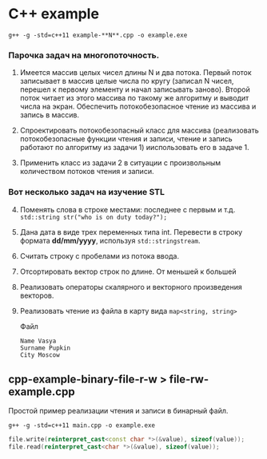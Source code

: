 # C++ example

```g++ -g -std=c++11 example-**N**.cpp -o example.exe```

### Парочка задач на многопоточность.

1. Имеется массив целых чисел длины N и два потока. Первый поток записывает в массив целые числа по кругу (записал N чисел, перешел к первому элементу и начал записывать заново). Второй поток читает из этого массива по такому же алгоритму и выводит числа на экран. Обеспечить потокобезопасное чтение из массива и запись в массив.

2. Спроектировать потокобезопасный класс для массива (реализовать потокобезопасные функции чтения и записи, чтение и запись работают по алгоритму из задачи 1) ииспользовать его в задаче 1.

3. Применить класс из задачи 2 в ситуации с произвольным количеством потоков чтения и записи.

### Вот несколько задач на изучение STL

4. Поменять слова в строке местами: последнее с первым и т.д. ```std::string str("who is on duty today?");```

5. Дана дата в виде трех переменных типа int. Перевести в строку формата **dd/mm/yyyy**, используя ```std::stringstream```.

6. Считать строку с пробелами из потока ввода.

7. Отсортировать вектор строк по длине. От меньшей к большей

8. Реализовать операторы скалярного и векторного произведения векторов.

9. Реализовать чтение из файла в карту вида ```map<string, string>```

    Файл
    ```
    Name Vasya
    Surname Pupkin
    City Moscow
    ```
## cpp-example-binary-file-r-w > file-rw-example.cpp

Простой пример реализации чтения и записи в бинарный файл.

```
g++ -g -std=c++11 main.cpp -o example.exe
```

```c++
file.write(reinterpret_cast<const char *>(&value), sizeof(value));
file.read(reinterpret_cast<char *>(&value), sizeof(value));
```
